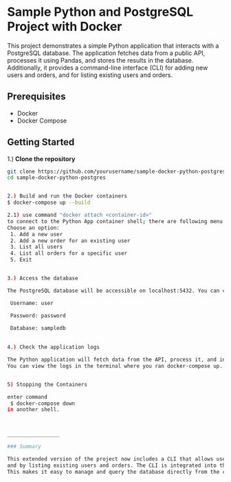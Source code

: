 # Sample Python and PostgreSQL Project with Docker

This project demonstrates a simple Python application that interacts with a PostgreSQL database. The application fetches data from a public API, processes it using Pandas, and stores the results in the database. Additionally, it provides a command-line interface (CLI) for adding new users and orders, and for listing existing users and orders.

## Prerequisites

- Docker
- Docker Compose

## Getting Started

1.) **Clone the repository**

   ```bash
   git clone https://github.com/yourusername/sample-docker-python-postgres.git
   cd sample-docker-python-postgres


2.) Build and run the Docker containers
$ docker-compose up --build

2.1) use command "docker attach <container-id>"
  to connect to the Python App container shell; there are following menu options in the Python app:
   Choose an option:
	1. Add a new user
	2. Add a new order for an existing user
	3. List all users
	4. List all orders for a specific user
	5. Exit


3.) Access the database

The PostgreSQL database will be accessible on localhost:5432. You can connect to it using any PostgreSQL client with the following credentials:

    Username: user

    Password: password

    Database: sampledb
    
    
4.) Check the application logs

The Python application will fetch data from the API, process it, and insert it into the database. 
You can view the logs in the terminal where you ran docker-compose up.


5) Stopping the Containers

enter command
	$ docker-compose down
in another shell.



_________________

### Summary

This extended version of the project now includes a CLI that allows users to interact with the database by adding new users and orders, 
and by listing existing users and orders. The CLI is integrated into the main application and can be accessed when running the Docker containers. 
This makes it easy to manage and query the database directly from the command line.

